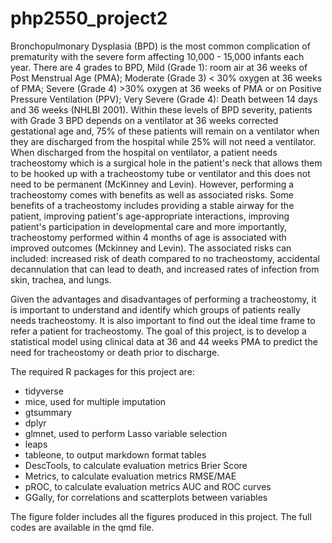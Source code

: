 # php2550_project2
Bronchopulmonary Dysplasia (BPD) is the most common complication of prematurity with the severe form affecting 10,000 - 15,000 infants each year. There are 4 grades to BPD, Mild (Grade 1): room air at 36 weeks of Post Menstrual Age (PMA); Moderate (Grade 3) < 30% oxygen at 36 weeks of PMA; Severe (Grade 4) >30% oxygen at 36 weeks of PMA or on Positive Pressure Ventilation (PPV); Very Severe (Grade 4): Death between 14 days and 36 weeks (NHLBI 2001). Within these levels of BPD severity, patients with Grade 3 BPD depends on a ventilator at 36 weeks corrected gestational age and, 75% of these patients will remain on a ventilator when they are discharged from the hospital while 25% will not need a ventilator. When discharged from the hospital on ventilator, a patient needs tracheostomy which is a surgical hole in the patient's neck that allows them to be hooked up with a tracheostomy tube or ventilator and this does not need to be permanent (McKinney and Levin). However,  performing a tracheostomy comes with benefits as well as associated risks. Some benefits of a tracheostomy includes providing a stable airway for the patient, improving patient's age-appropriate interactions, improving patient's participation in developmental care and more importantly, tracheostomy performed within 4 months of age is associated with improved outcomes (Mckinney and Levin). The associated risks can included: increased risk of death compared to no tracheostomy, accidental decannulation that can lead to death, and increased rates of infection from skin, trachea, and lungs.

Given the advantages and disadvantages of performing a tracheostomy, it is important to understand and identify which groups of patients really needs tracheostomy. It is also important to find out the ideal time frame to refer a patient for tracheostomy. The goal of this project, is to develop a statistical model using clinical data at 36 and 44 weeks PMA to predict the need for tracheostomy or death prior to discharge.

The required R packages for this project are:
* tidyverse
* mice, used for multiple imputation
* gtsummary
* dplyr
* glmnet, used to perform Lasso variable selection 
* leaps
* tableone, to output markdown format tables
* DescTools, to calculate evaluation metrics Brier Score
* Metrics, to calculate evaluation metrics RMSE/MAE
* pROC, to calculate evaluation metrics AUC and ROC curves
* GGally, for correlations and scatterplots between variables

The figure folder includes all the figures produced in this project.
The full codes are available in the qmd file.

